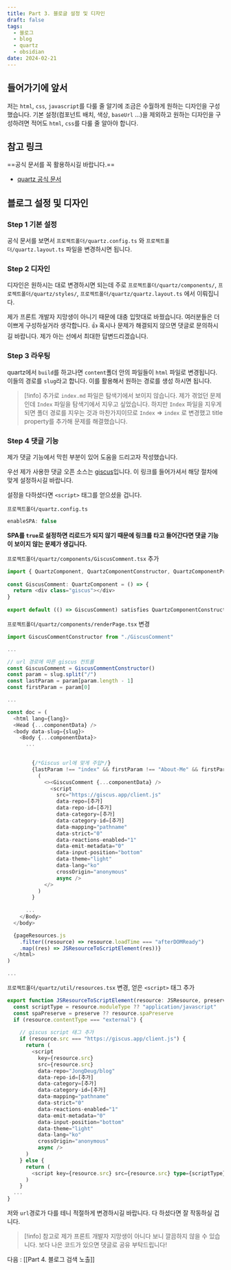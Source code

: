```yaml
---
title: Part 3. 블로글 설정 및 디자인
draft: false
tags:
  - 블로그
  - blog
  - quartz
  - obsidian
date: 2024-02-21
---
```

## 들어가기에 앞서

저는 `html`, `css`, `javascript`를 다룰 줄 알기에 조금은 수월하게 원하는 디자인을 구성했습니다. 기본 설정(컴포넌트 배치, 색상, `baseUrl` ...)을 제외하고 원하는 디자인을 구성하려면 적어도 `html`, `css`를 다룰 줄 알아야 합니다.

## 참고 링크

==공식 문서를 꼭 활용하시길 바랍니다.==
- [quartz 공식 문서](https://quartz.jzhao.xyz/)

## 블로그 설정 및 디자인 

### Step 1 기본 설정

공식 문서를 보면서 `프로젝트폴더/quartz.config.ts` 와 `프로젝트폴더/quartz.layout.ts` 파일을 변경하시면 됩니다. 

### Step 2 디자인

디자인은 원하시는 대로 변경하시면 되는데 주로 `프로젝트폴더/quartz/components/`, `프로젝트폴더/quartz/styles/`, `프로젝트폴더/quartz/quartz.layout.ts` 에서 이뤄집니다.

제가 프론트 개발자 지망생이 아니기 때문에 대충 입맛대로 바꿨습니다. 여러분들은 더 이쁘게 구성하실거라 생각합니다. 👍 혹시나 문제가 해결되지 않으면 댓글로 문의하시길 바랍니다. 제가 아는 선에서 최대한 답변드리겠습니다.

### Step 3 라우팅

quartz에서 `build`를 하고나면 `content`폴더 안의 파일들이 `html` 파일로 변경됩니다. 이들의 경로를 `slug`라고 합니다. 이를 활용해서 원하는 경로를 생성 하시면 됩니다.

> [!info] 추가로
> `index.md` 파일은 탐색기에서 보이지 않습니다.
> 제가 겪었던 문제인데 `Index` 파일을 탐색기에서 지우고 싶었습니다. 하지만 `Index` 파일을 지우게 되면 폴더 경로를 지우는 것과 마찬가지이므로 `Index` => `index` 로 변경했고 title property를 추가해 문제를 해결했습니다.

### Step 4 댓글 기능

제가 댓글 기능에서 막힌 부분이 있어 도움을 드리고자 작성했습니다. 

우선 제가 사용한 댓글 오픈 소스는 [giscus](https://giscus.app/ko)입니다. 이 링크를 들어가셔서 해당 절차에 맞게 설정하시길 바랍니다. 

설정을 다하셨다면 `<script>` 태그를 얻으셨을 겁니다.

`프로젝트폴더/quartz.config.ts`
```javascript
enableSPA: false
```
**SPA를 `true`로 설정하면 리로드가 되지 않기 때문에 링크를 타고 들어간다면 댓글 기능이 보이지 않는 문제가 생깁니다.**

`프로젝트폴더/quartz/components/GiscusComment.tsx` 추가
```typescript
import { QuartzComponent, QuartzComponentConstructor, QuartzComponentProps } from "./types"  
  
const GiscusComment: QuartzComponent = () => {  
  return <div class="giscus"></div>  
}  
  
export default (() => GiscusComment) satisfies QuartzComponentConstructor
```

`프로젝트폴더/quartz/components/renderPage.tsx` 변경
```typescript
import GiscusCommentConstructor from "./GiscusComment"

...

// url 경로에 따른 giscus 컨트롤
const GiscusComment = GiscusCommentConstructor()  
const param = slug.split("/")  
const lastParam = param[param.length - 1]  
const firstParam = param[0]

...

const doc = (  
  <html lang={lang}>  
  <Head {...componentData} />  
  <body data-slug={slug}>  
    <Body {...componentData}>  
	  ...

				  
		{/*Giscus url에 맞게 주입*/}  
		{lastParam !== "index" && firstParam !== "About-Me" && firstParam !== "Projects" && firstParam !== "index" && firstParam !== "404" && firstParam !== "tags" &&  
		  (  
		    <><GiscusComment {...componentData} />  
		      <script        
			    src="https://giscus.app/client.js"  
		        data-repo=[추가]  
		        data-repo-id=[추가]
		        data-category=[추가]  
		        data-category-id=[추가] 
		        data-mapping="pathname"  
		        data-strict="0"  
		        data-reactions-enabled="1"  
		        data-emit-metadata="0"  
		        data-input-position="bottom"  
		        data-theme="light"  
		        data-lang="ko"  
		        crossOrigin="anonymous"  
		        async />  
		    </>  
		  )  
		}
      
      ...
    </Body>  
  </body>

  {pageResources.js  
    .filter((resource) => resource.loadTime === "afterDOMReady")  
    .map((res) => JSResourceToScriptElement(res))}  
  </html>
)  

...
```

`프로젝트폴더/quartz/util/resources.tsx` 변경, 얻은 `<script>` 태그 추가
```typescript
export function JSResourceToScriptElement(resource: JSResource, preserve?: boolean): JSX.Element {  
  const scriptType = resource.moduleType ?? "application/javascript"  
  const spaPreserve = preserve ?? resource.spaPreserve  
  if (resource.contentType === "external") {  
	
	// giscus script 태그 추가
    if (resource.src === "https://giscus.app/client.js") {  
      return (  
        <script  
          key={resource.src}  
          src={resource.src}  
          data-repo="JongDeug/blog"  
          data-repo-id=[추가]  
          data-category=[추가]  
          data-category-id=[추가]  
          data-mapping="pathname"  
          data-strict="0"  
          data-reactions-enabled="1"  
          data-emit-metadata="0"  
          data-input-position="bottom"  
          data-theme="light"  
          data-lang="ko"  
          crossOrigin="anonymous"  
          async />  
      )  
    } else {  
      return (  
        <script key={resource.src} src={resource.src} type={scriptType} spa-preserve={spaPreserve} />  
      )  
    }
  ...    
}
```

저와 `url`경로가 다를 테니 적절하게 변경하시길 바랍니다. 다 하셨다면 잘 작동하실 겁니다. 

> [!info] 참고로
> 제가 프론트 개발자 지망생이 아니다 보니 깔끔하지 않을 수 있습니다. 보다 나은 코드가 있으면 댓글로 공유 부탁드립니다!

다음 : [[Part 4. 블로그 검색 노출]]

